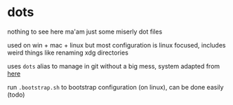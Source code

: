 # dots

nothing to see here ma'am just some miserly dot files

used on win + mac + linux but most configuration is linux focused, includes weird things like renaming xdg directories

uses `dots` alias to manage in git without a big mess, system adapted from [here](https://www.atlassian.com/git/tutorials/dotfiles)

run `.bootstrap.sh` to bootstrap configuration (on linux), can be done easily (todo)


